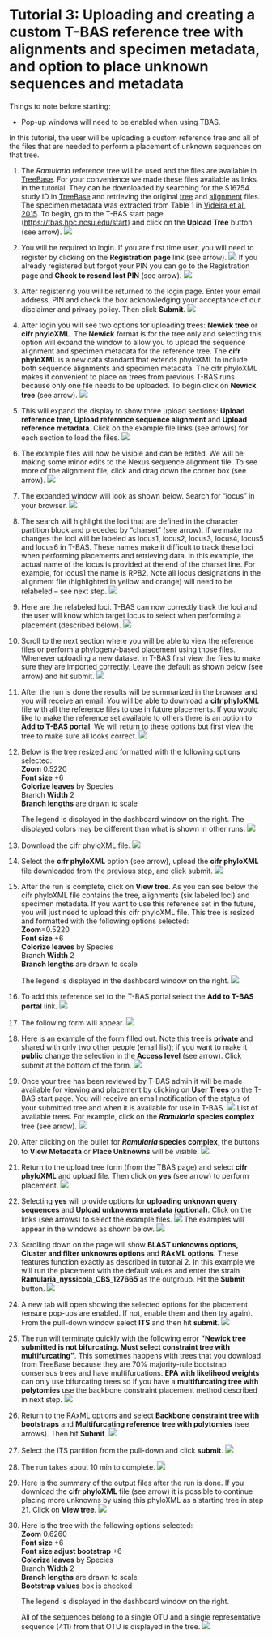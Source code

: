 # Tutorial 3: Uploading and creating a custom T-BAS reference tree with alignments and specimen metadata, and option to place unknown sequences and metadata

Things to note before starting:  
* Pop-up windows will need to be enabled when using TBAS.  

In this tutorial, the user will be uploading a custom reference tree and all of the files that are needed to perform a placement of unknown sequences on that tree. 

1. The *Ramularia* reference tree will be used and the files are available in [TreeBase](https://www.treebase.org/treebase-web/search/studySearch.html). For your convenience we made these files available as links in the tutorial. They can be downloaded by searching for the S16754 study ID in [TreeBase](https://www.treebase.org/treebase-web/search/studySearch.html) and retrieving the original [tree](http://purl.org/phylo/treebase/phylows/tree/TB2:Tr79968?format=nexus) and [alignment](https://www.treebase.org/treebase-web/search/downloadANexusFile.html?id=16754&treeid=79968) files. The specimen metadata was extracted from Table 1 in [Videira et al. 2015](https://www.ncbi.nlm.nih.gov/pmc/articles/PMC4510271/). To begin, go to the T-BAS start page (https://tbas.hpc.ncsu.edu/start) and click on the **Upload Tree** button (see arrow).
![](images/tbas-tutorial3/Tutorial3.1.png)

2. You will be required to login. If you are first time user, you will need to register by clicking on the **Registration page** link (see arrow).
![](images/tbas-tutorial3/Tutorial3.2.1.png)
If you already registered but forgot your PIN you can go to the Registration page and **Check to resend lost PIN** (see arrow).
![](images/tbas-tutorial3/Tutorial3.2.2.png)

3. After registering you will be returned to the login page. Enter your email address, PIN and check the box acknowledging your acceptance of our disclaimer and privacy policy. Then click **Submit**.
![](images/tbas-tutorial3/Tutorial3.3.png)

4. After login you will see two options for uploading trees: **Newick tree** or **cifr phyloXML**.  The **Newick** format is for the tree only and selecting this option will expand the window to allow you to upload the sequence alignment and specimen metadata for the reference tree. The **cifr phyloXML** is a new data standard that extends phyloXML to include both sequence alignments and specimen metadata.  The cifr phyloXML makes it convenient to place on trees from previous T-BAS runs because only one file needs to be uploaded. To begin click on **Newick tree** (see arrow).
![](images/tbas-tutorial3/Tutorial3.4.png)

5. This will expand the display to show three upload sections: **Upload reference tree, Upload reference sequence alignment** and **Upload reference metadata**.  Click on the example file links (see arrows) for each section to load the files.
![](images/tbas-tutorial3/Tutorial3.5.png)

6. The example files will now be visible and can be edited.  We will be making some minor edits to the Nexus sequence alignment file. To see more of the alignment file, click and drag down the corner box (see arrow).
![](images/tbas-tutorial3/Tutorial3.6.png)

7. The expanded window will look as shown below.  Search for “locus” in your browser.
![](images/tbas-tutorial3/Tutorial3.7.png)

8. The search will highlight the loci that are defined in the character partition block and preceded by “charset” (see arrow). If we make no changes the loci will be labeled as locus1, locus2, locus3, locus4, locus5 and locus6 in T-BAS. These names make it difficult to track these loci when performing placements and retrieving data. In this example, the actual name of the locus is provided at the end of the charset line. For example, for locus1 the name is RPB2. Note all locus designations in the alignment file (highlighted in yellow and orange) will need to be relabeled – see next step.
![](images/tbas-tutorial3/Tutorial3.8.png)

9. Here are the relabeled loci. T-BAS can now correctly track the loci and the user will know which target locus to select when performing a placement (described below).
![](images/tbas-tutorial3/Tutorial3.9.png)

10. Scroll to the next section where you will be able to view the reference files or perform a phylogeny-based placement using those files.  Whenever uploading a new dataset in T-BAS first view the files to make sure they are imported correctly.  Leave the default as shown below (see arrow) and hit submit.
![](images/tbas-tutorial3/Tutorial3.10.png)

11. After the run is done the results will be summarized in the browser and you will receive an email. You will be able to download a **cifr phyloXML** file with all the reference files to use in future placements. If you would like to make the reference set available to others there is an option to **Add to T-BAS portal**. We will return to these options but first view the tree to make sure all looks correct.
![](images/tbas-tutorial3/Tutorial3.11.png)

12. Below is the tree resized and formatted with the following options selected:     
    **Zoom** 0.5220   
    **Font size** +6  
    **Colorize leaves** by Species  
    Branch **Width** 2  
    **Branch lengths** are drawn to scale  
    
    The legend is displayed in the dashboard window on the right. The displayed colors may be different than what is shown in other runs.
![](images/tbas-tutorial3/Tutorial3.12.png)

13. Download the cifr phyloXML file.
![](images/tbas-tutorial3/Tutorial3.13.png)

14. Select the **cifr phyloXML** option (see arrow), upload the **cifr phyloXML** file downloaded from the previous step, and click submit.
![](images/tbas-tutorial3/Tutorial3.14.png)

15. After the run is complete, click on **View tree**. As you can see below the cifr phyloXML file contains the tree, alignments (six labeled loci) and specimen metadata. If you want to use this reference set in the future, you will just need to upload this cifr phyloXML file. This tree is resized and formatted with the following options selected:   
    **Zoom**=0.5220  
    **Font size** +6  
    **Colorize leaves** by Species  
    Branch **Width** 2  
    **Branch lengths** are drawn to scale  
    
    The legend is displayed in the dashboard window on the right.
![](images/tbas-tutorial3/Tutorial3.15.png)

16. To add this reference set to the T-BAS portal select the **Add to T-BAS portal** link.
![](images/tbas-tutorial3/Tutorial3.16.png)

17. The following form will appear.
![](images/tbas-tutorial3/Tutorial3.17.png)

18. Here is an example of the form filled out. Note this tree is **private** and shared with only two other people (email list); if you want to make it **public** change the selection in the **Access level** (see arrow). Click submit at the bottom of the form.
![](images/tbas-tutorial3/Tutorial3.18.png)

19. Once your tree has been reviewed by T-BAS admin it will be made available for viewing and placement by clicking on **User Trees** on the T-BAS start page. You will receive an email notification of the status of your submitted tree and when it is available for use in T-BAS.
![](images/tbas-tutorial3/Tutorial3.19.1.png)
List of available trees. For example, click on the **_Ramularia_ species complex** tree (see arrow).
![](images/tbas-tutorial3/Tutorial3.19.2.png)

20. After clicking on the bullet for **_Ramularia_ species complex**, the buttons to **View Metadata** or **Place Unknowns** will be visible.
![](images/tbas-tutorial3/Tutorial3.20.png)

21. Return to the upload tree form (from the TBAS page) and select **cifr phyloXML** and upload file.  Then click on **yes** (see arrow) to perform placement.
![](images/tbas-tutorial3/Tutorial3.21.png)

22. Selecting **yes** will provide options for **uploading unknown query sequences** and **Upload unknowns metadata (optional)**. Click on the links (see arrows) to select the example files.
![](images/tbas-tutorial3/Tutorial3.22.1.png)
The examples will appear in the windows as shown below.
![](images/tbas-tutorial3/Tutorial3.22.2.png)

23. Scrolling down on the page will show **BLAST unknowns options, Cluster and filter unknowns options** and **RAxML options**.  These features function exactly as described in tutorial 2.  In this example we will run the placement with the default values and enter the strain **Ramularia_nyssicola_CBS_127665** as the outgroup.  Hit the **Submit** button.
![](images/tbas-tutorial3/Tutorial3.23.png)

24. A new tab will open showing the selected options for the placement (ensure pop-ups are enabled. If not, enable them and then try again). From the pull-down window select **ITS** and then hit **submit**.
![](images/tbas-tutorial3/Tutorial3.24.png)

25. The run will terminate quickly with the following error **"Newick tree submitted is not bifurcating. Must select constraint tree with multifurcating"**.  This sometimes happens with trees that you download from TreeBase because they are 70% majority-rule bootstrap consensus trees and have multifurcations. **EPA with likelihood weights** can only use bifurcating trees so if you have a **multifurcating tree with polytomies** use the backbone constraint placement method described in next step.
![](images/tbas-tutorial3/Tutorial3.25.png)

26. Return to the RAxML options and select **Backbone constraint tree with bootstraps** and **Multifurcating reference tree with polytomies** (see arrows).  Then hit **Submit**.
![](images/tbas-tutorial3/Tutorial3.26.png)

27. Select the ITS partition from the pull-down and click **submit**.
![](images/tbas-tutorial3/Tutorial3.27.png)

28. The run takes about 10 min to complete.
![](images/tbas-tutorial3/Tutorial3.28.png)

29. Here is the summary of the output files after the run is done. If you download the **cifr phyloXML** file (see arrow) it is possible to continue placing more unknowns by using this phyloXML as a starting tree in step 21. Click on **View tree**.
![](images/tbas-tutorial3/Tutorial3.29.png)

30. Here is the tree with the following options selected:  
    **Zoom** 0.6260  
    **Font size** +6  
    **Font size adjust bootstrap** +6  
    **Colorize leaves** by Species  
    Branch **Width** 2  
    **Branch lengths** are drawn to scale  
    **Bootstrap values** box is checked  
    
    The legend is displayed in the dashboard window on the right.  
    
    All of the sequences belong to a single OTU and a single representative sequence (411) from that OTU is displayed in the tree.
![](images/tbas-tutorial3/Tutorial3.30.png)
